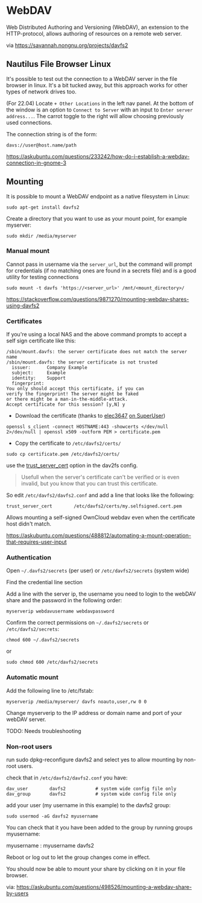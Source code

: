 # WebDAV

Web Distributed Authoring and Versioning (WebDAV), an extension to the HTTP-protocol, allows authoring of resources on a remote web server. 

via
https://savannah.nongnu.org/projects/davfs2

## Nautilus File Browser Linux

It's possible to test out the connection to a WebDAV server in the file browser in linux. It's a bit tucked away, but this approach works for other types of network drives too.

(For 22.04) Locate `+ Other Locations` in the left nav panel. At the bottom of the window is an option to `Connect to Server` with an input to `Enter server address...`. The carrot toggle to the right will allow choosing previously used connections. 

The connection string is of the form:

```
davs://user@host.name/path
```

https://askubuntu.com/questions/233242/how-do-i-establish-a-webdav-connection-in-gnome-3

## Mounting

It is possible to mount a WebDAV endpoint as a native filesystem in Linux:

```
sudo apt-get install davfs2
```

Create a directory that you want to use as your mount point, for example myserver:

```
sudo mkdir /media/myserver
```

### Manual mount

Cannot pass in username via the `server_url`, but the command will prompt for credentials (if no matching ones are found in a secrets file) and is a good utility for testing connections

```
sudo mount -t davfs 'https://<server_url>' /mnt/<mount_directory>/
```

https://stackoverflow.com/questions/9871270/mounting-webdav-shares-using-davfs2

### Certificates

If you're using a local NAS and the above command prompts to accept a self sign certificate like this:

```
/sbin/mount.davfs: the server certificate does not match the server name
/sbin/mount.davfs: the server certificate is not trusted
  issuer:      Company Example
  subject:     Example
  identity:    Support
  fingerprint: 
You only should accept this certificate, if you can
verify the fingerprint! The server might be faked
or there might be a man-in-the-middle-attack.
Accept certificate for this session? [y,N] y
```

- Download the certificate (thanks to [elec3647](https://superuser.com/users/245449/elec3647) [on SuperUser](https://superuser.com/a/641396/30127))

```    
openssl s_client -connect HOSTNAME:443 -showcerts </dev/null 2>/dev/null | openssl x509 -outform PEM > certificate.pem
```        
    
- Copy the certificate to `/etc/davfs2/certs/`

```    
sudo cp certificate.pem /etc/davfs2/certs/
```

use the [trust\_server\_cert](http://manpages.ubuntu.com/manpages/utopic/man5/davfs2.conf.5.html) option in the dav2fs config.

> Usefull when the server's certificate can't be verified or is even invalid, but you know that you can trust this certificate.

So edit `/etc/davfs2/davfs2.conf` and add a line that looks like the following:

```
trust_server_cert        /etc/davfs2/certs/my.selfsigned.cert.pem
```    

Allows mounting a self-signed OwnCloud webdav even when the certificate host didn't match.


https://askubuntu.com/questions/488812/automating-a-mount-operation-that-requires-user-input


### Authentication

Open `~/.davfs2/secrets` (per user) or `/etc/davfs2/secrets` (system wide)

Find the credential line section

Add a line with the server ip, the username you need to login to the webDAV share and the password in the following order:

```
myserverip webdavusername webdavpassword
```

Confirm the correct permissions on `~/.davfs2/secrets` or `/etc/davfs2/secrets`:

```
chmod 600 ~/.davfs2/secrets
```

or

```
sudo chmod 600 /etc/davfs2/secrets
```


### Automatic mount

Add the following line to /etc/fstab:

```
myserverip /media/myserver/ davfs noauto,user,rw 0 0
```

Change myserverip to the IP address or domain name and port of your webDAV server.

TODO: Needs troubleshooting


### Non-root users

run sudo dpkg-reconfigure davfs2 and select yes to allow mounting by non-root users.

check that in `/etc/davfs2/davfs2.conf` you have:

```
dav_user        davfs2           # system wide config file only
dav_group       davfs2           # system wide config file only
```

add your user (my username in this example) to the davfs2 group:

```
sudo usermod -aG davfs2 myusername
```

You can check that it you have been added to the group by running groups myusername:

myusername : myusername davfs2

Reboot or log out to let the group changes come in effect.

You should now be able to mount your share by clicking on it in your file browser.

via:
https://askubuntu.com/questions/498526/mounting-a-webdav-share-by-users

